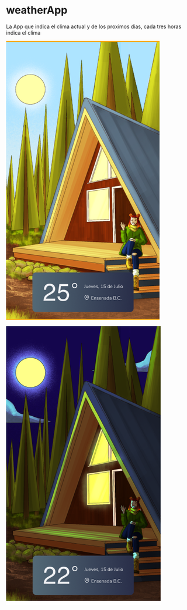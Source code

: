 # weatherApp
La App que indica el clima actual y de los proximos dias, cada tres horas indica el clima

![Imagen Weather](https://github.com/NataliaHilarion/weatherApp/blob/main/weather.png)

![Imagen Weather](https://github.com/NataliaHilarion/weatherApp/blob/main/weather2.png)
